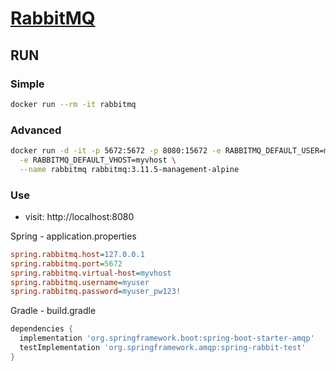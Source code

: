 # [RabbitMQ](https://hub.docker.com/_/rabbitmq)

## RUN

### Simple
```bash
docker run --rm -it rabbitmq
```

### Advanced
```bash
docker run -d -it -p 5672:5672 -p 8080:15672 -e RABBITMQ_DEFAULT_USER=myuser -e RABBITMQ_DEFAULT_PASS=myuser_pw123! \
  -e RABBITMQ_DEFAULT_VHOST=myvhost \
  --name rabbitmq rabbitmq:3.11.5-management-alpine
```

### Use
- visit: http://localhost:8080

Spring - application.properties
```INI
spring.rabbitmq.host=127.0.0.1
spring.rabbitmq.port=5672
spring.rabbitmq.virtual-host=myvhost
spring.rabbitmq.username=myuser
spring.rabbitmq.password=myuser_pw123!
```

Gradle - build.gradle
```Groovy
dependencies {
  implementation 'org.springframework.boot:spring-boot-starter-amqp'
  testImplementation 'org.springframework.amqp:spring-rabbit-test'
}
```